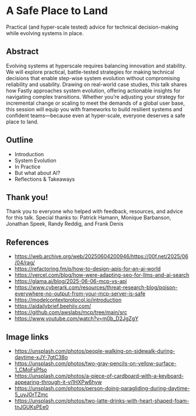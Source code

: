 # A Safe Place to Land 

Practical (and hyper-scale tested) advice for technical decision-making while evolving systems in place.

## Abstract

Evolving systems at hyperscale requires balancing innovation and stability.  We will explore practical, battle-tested strategies for making technical decisions that enable step-wise system evolution without compromising reliability and usability. Drawing on real-world case studies, this talk shares how Fastly approaches system evolution, offering actionable insights for navigating complex transitions. Whether you’re adjusting your strategy for incremental change or scaling to meet the demands of a global user base, this session will equip you with frameworks to build resilient systems and confident teams—because even at hyper-scale, everyone deserves a safe place to land.

## Outline

* Introduction
* System Evolution
* In Practice
* But what about AI?
* Reflections & Takeaways

## Thank you!
Thank you to everyone who helped with feedback, resources, and advice for this talk. Special thanks to: Patrick Hamann, Monique Barbanson, Jonathan Speek, Randy Reddig, and Frank Denis 
 

## References

* https://web.archive.org/web/20250604200946/https://00f.net/2025/06/04/rag/
* https://refactoring.fm/p/how-to-design-apis-for-an-ai-world
* https://vercel.com/blog/how-were-adapting-seo-for-llms-and-ai-search
* https://glama.ai/blog/2025-06-06-mcp-vs-api
* https://www.cyberark.com/resources/threat-research-blog/poison-everywhere-no-output-from-your-mcp-server-is-safe
* https://modelcontextprotocol.io/introduction
* https://aidailybrief.beehiiv.com/
* https://github.com/awslabs/mcp/tree/main/src
* https://www.youtube.com/watch?v=m0b_D2JgZgY

## Image links

* https://unsplash.com/photos/people-walking-on-sidewalk-during-daytime-xJY-7gtC38o
* https://unsplash.com/photos/two-gray-pencils-on-yellow-surface-1_CMoFsPfso
* https://unsplash.com/photos/a-piece-of-cardboard-with-a-keyboard-appearing-through-it-vi1HXPw6hyw
* https://unsplash.com/photos/person-doing-paragliding-during-daytime-5_uyJOrTZmc
* https://unsplash.com/photos/two-latte-drinks-with-heart-shaped-foam-tnJGUKsPEe0
